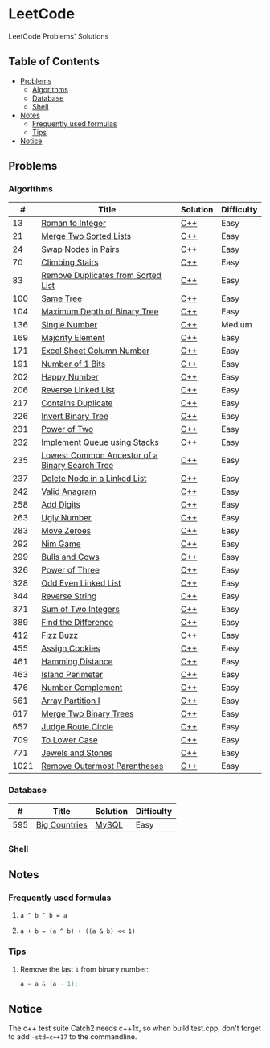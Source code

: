 # LeetCode

LeetCode Problems' Solutions

## Table of Contents

<!-- vim-markdown-toc GFM -->

* [Problems](#problems)
    * [Algorithms](#algorithms)
    * [Database](#database)
    * [Shell](#shell)
* [Notes](#notes)
    * [Frequently used formulas](#frequently-used-formulas)
    * [Tips](#tips)
* [Notice](#notice)

<!-- vim-markdown-toc -->

## Problems

### Algorithms

| #    | Title                                                 | Solution        | Difficulty |
|------|-------------------------------------------------------|-----------------|------------|
| 13   | [Roman to Integer][13]                                | [C++][13.cpp]   | Easy       |
| 21   | [Merge Two Sorted Lists][21]                          | [C++][21.cpp]   | Easy       |
| 24   | [Swap Nodes in Pairs][24]                             | [C++][24.cpp]   | Easy       |
| 70   | [Climbing Stairs][70]                                 | [C++][70.cpp]   | Easy       |
| 83   | [Remove Duplicates from Sorted List][83]              | [C++][83.cpp]   | Easy       |
| 100  | [Same Tree][100]                                      | [C++][100.cpp]  | Easy       |
| 104  | [Maximum Depth of Binary Tree][104]                   | [C++][104.cpp]  | Easy       |
| 136  | [Single Number][136]                                  | [C++][136.cpp]  | Medium     |
| 169  | [Majority Element][169]                               | [C++][169.cpp]  | Easy       |
| 171  | [Excel Sheet Column Number][171]                      | [C++][171.cpp]  | Easy       |
| 191  | [Number of 1 Bits][191]                               | [C++][191.cpp]  | Easy       |
| 202  | [Happy Number][202]                                   | [C++][202.cpp]  | Easy       |
| 206  | [Reverse Linked List][206]                            | [C++][206.cpp]  | Easy       |
| 217  | [Contains Duplicate][217]                             | [C++][217.cpp]  | Easy       |
| 226  | [Invert Binary Tree][226]                             | [C++][226.cpp]  | Easy       |
| 231  | [Power of Two][231]                                   | [C++][231.cpp]  | Easy       |
| 232  | [Implement Queue using Stacks][232]                   | [C++][232.cpp]  | Easy       |
| 235  | [Lowest Common Ancestor of a Binary Search Tree][235] | [C++][235.cpp]  | Easy       |
| 237  | [Delete Node in a Linked List][237]                   | [C++][237.cpp]  | Easy       |
| 242  | [Valid Anagram][242]                                  | [C++][242.cpp]  | Easy       |
| 258  | [Add Digits][258]                                     | [C++][258.cpp]  | Easy       |
| 263  | [Ugly Number][263]                                    | [C++][263.cpp]  | Easy       |
| 283  | [Move Zeroes][283]                                    | [C++][283.cpp]  | Easy       |
| 292  | [Nim Game][292]                                       | [C++][292.cpp]  | Easy       |
| 299  | [Bulls and Cows][299]                                 | [C++][299.cpp]  | Easy       |
| 326  | [Power of Three][326]                                 | [C++][326.cpp]  | Easy       |
| 328  | [Odd Even Linked List][328]                           | [C++][328.cpp]  | Easy       |
| 344  | [Reverse String][344]                                 | [C++][344.cpp]  | Easy       |
| 371  | [Sum of Two Integers][371]                            | [C++][371.cpp]  | Easy       |
| 389  | [Find the Difference][389]                            | [C++][389.cpp]  | Easy       |
| 412  | [Fizz Buzz][412]                                      | [C++][412.cpp]  | Easy       |
| 455  | [Assign Cookies][455]                                 | [C++][455.cpp]  | Easy       |
| 461  | [Hamming Distance][461]                               | [C++][461.cpp]  | Easy       |
| 463  | [Island Perimeter][463]                               | [C++][463.cpp]  | Easy       |
| 476  | [Number Complement][476]                              | [C++][476.cpp]  | Easy       |
| 561  | [Array Partition I][561]                              | [C++][561.cpp]  | Easy       |
| 617  | [Merge Two Binary Trees][617]                         | [C++][617.cpp]  | Easy       |
| 657  | [Judge Route Circle][657]                             | [C++][657.cpp]  | Easy       |
| 709  | [To Lower Case][709]                                  | [C++][709.cpp]  | Easy       |
| 771  | [Jewels and Stones][771]                              | [C++][771.cpp]  | Easy       |
| 1021 | [Remove Outermost Parentheses][1021]                  | [C++][1021.cpp] | Easy       |

### Database

| #   | Title                | Solution           | Difficulty |
|-----|----------------------|--------------------|------------|
| 595 | [Big Countries][595] | [MySQL][595.mysql] | Easy       |

### Shell

## Notes

### Frequently used formulas

1. `a ^ b ^ b = a`

2. `a + b = (a ^ b) + ((a & b) << 1)`

### Tips

1. Remove the last `1` from binary number:

    ```cpp
    a = a & (a - 1);
    ```

## Notice

The c++ test suite Catch2 needs c++1x, so when build test.cpp, don't forget to add `-std=c++17` to the commandline.

[13]: https://leetcode.com/problems/roman-to-integer/
[13.cpp]: ./algorithms/cpp/romanToInteger/solution.h
[21]: https://leetcode.com/problems/merge-two-sorted-lists/
[21.cpp]: ./algorithms/cpp/mergeTwoSortedLists/solution.h
[24]: https://leetcode.com/problems/swap-nodes-in-pairs
[24.cpp]: ./algorithms/cpp/swapNodesInPairs/solution.h
[70]: https://leetcode.com/problems/climbing-stairs/
[70.cpp]: ./algorithms/cpp/climbingStairs/solution.h
[83]: https://leetcode.com/problems/remove-duplicates-from-sorted-list/
[83.cpp]: ./algorithms/cpp/removeDuplicatesFromSortedList/solution.h
[100]: https://leetcode.com/problems/same-tree/
[100.cpp]: ./algorithms/cpp/sameTree/solution.h
[104]: https://leetcode.com/problems/maximum-depth-of-binary-tree/
[104.cpp]: ./algorithms/cpp/maximumDepthOfBinaryTree/solution.h
[136]: https://leetcode.com/problems/single-number/
[136.cpp]: ./algorithms/cpp/singleNumber/solution.h
[169]: https://leetcode.com/problems/majority-element/
[169.cpp]: ./algorithms/cpp/majorityElement/solution.h
[171]: https://leetcode.com/problems/excel-sheet-column-number/
[171.cpp]: ./algorithms/cpp/excelSheetColumnNumber/solution.h
[191]: https://leetcode.com/problems/number-of-1-bits/
[191.cpp]: ./algorithms/cpp/numberOf1Bits/solution.h
[202]: https://leetcode.com/problems/happy-number/
[202.cpp]: ./algorithms/cpp/happyNumber/solution.h
[206]: https://leetcode.com/problems/reverse-linked-list/
[206.cpp]: ./algorithms/cpp/reverseLinkedList/solution.h
[217]: https://leetcode.com/problems/contains-duplicate/
[217.cpp]: ./algorithms/cpp/containsDuplicate/solution.h
[226]: https://leetcode.com/problems/invert-binary-tree/
[226.cpp]: ./algorithms/cpp/invertBinaryTree/solution.h
[231]: https://leetcode.com/problems/power-of-two/
[231.cpp]: ./algorithms/cpp/powerOfTwo/solution2.h
[232]: https://leetcode.com/problems/implement-queue-using-stacks/
[232.cpp]: ./algorithms/cpp/implementQueueUsingStacks/solution.h
[235]: https://leetcode.com/problems/lowest-common-ancestor-of-a-binary-search-tree/
[235.cpp]: ./algorithms/cpp/lowestCommonAncestorOfABinarySearchTree/solution.h
[237]: https://leetcode.com/problems/delete-node-in-a-linked-list/
[237.cpp]: ./algorithms/cpp/deleteNodeInALinkedList/solution.h
[242]: https://leetcode.com/problems/valid-anagram/
[242.cpp]: ./algorithms/cpp/validAnagram/solution.h
[258]: https://leetcode.com/problems/add-digits/
[258.cpp]: ./algorithms/cpp/addDigits/solution.h
[263]: https://leetcode.com/problems/ugly-number/
[263.cpp]: ./algorithms/cpp/uglyNumber/solution.h
[283]: https://leetcode.com/problems/move-zeroes/
[283.cpp]: ./algorithms/cpp/moveZeroes/solution.h
[292]: https://leetcode.com/problems/nim-game/
[292.cpp]: ./algorithms/cpp/nimGame/solution.h
[299]: https://leetcode.com/problems/bulls-and-cows/
[299.cpp]: ./algorithms/cpp/bullsAndCows/solution.h
[326]: https://leetcode.com/problems/power-of-three/
[326.cpp]: ./algorithms/cpp/powerOfThree/solution2.h
[328]: https://leetcode.com/problems/odd-even-linked-list/
[328.cpp]: ./algorithms/cpp/oddEvenLinkedList/solution.h
[344]: https://leetcode.com/problems/reverse-string/
[344.cpp]: ./algorithms/cpp/reverseString/solution.h
[371]: https://leetcode.com/problems/sum-of-two-integers/
[371.cpp]: ./algorithms/cpp/sumOfTwoIntegers/solution.h
[389]: https://leetcode.com/problems/find-the-difference/
[389.cpp]: ./algorithms/cpp/findTheDifference/solution.h
[412]: https://leetcode.com/problems/fizz-buzz
[412.cpp]: ./algorithms/cpp/fizzBuzz/solution.h
[455]: https://leetcode.com/problems/assign-cookies/
[455.cpp]: ./algorithms/cpp/assignCookies/solution.h
[461]: https://leetcode.com/problems/hamming-distance/
[461.cpp]: ./algorithms/cpp/hammingDistance/solution.h
[463]: https://leetcode.com/problems/island-perimeter/
[463.cpp]: ./algorithms/cpp/islandPerimeter/solution.h
[476]: https://leetcode.com/problems/number-complement/
[476.cpp]: ./algorithms/cpp/numberComplement/solution.h
[561]: https://leetcode.com/problems/array-partition-i/
[561.cpp]: ./algorithms/cpp/arrayPartitionI/solution.h
[595]: https://leetcode.com/problems/big-countries/
[595.mysql]: ./database/mysql/bigCountries/README.md
[617]: https://leetcode.com/problems/merge-two-binary-trees/
[617.cpp]: ./algorithms/cpp/mergeTwoBinaryTrees/solution.h
[657]: https://leetcode.com/problems/judge-route-circle/
[657.cpp]: ./algorithms/cpp/judgeRouteCircle/solution.h
[709]: https://leetcode.com/problems/to-lower-case/
[709.cpp]: ./algorithms/cpp/toLowerCase/solution.h
[771]: https://leetcode.com/problems/jewels-and-stones/
[771.cpp]: ./algorithms/cpp/jewelsAndStones/solution.h
[1021]: https://leetcode.com/problems/remove-outermost-parentheses/
[1021.cpp]: ./algorithms/cpp/removeOuterMostParentheses/solution.h
